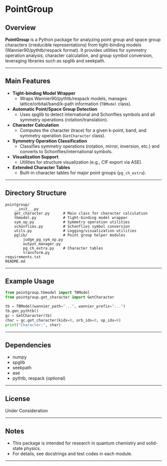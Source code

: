 # PointGroup

## Overview

**PointGroup** is a Python package for analyzing point group and space group characters (irreducible representations) from tight-binding models (Wannier90/pythtb/respack format). It provides utilities for symmetry operation analysis, character calculation, and group symbol conversion, leveraging libraries such as spglib and seekpath.

---

## Main Features

- **Tight-binding Model Wrapper**  
  - Wraps Wannier90/pythtb/respack models, manages lattice/orbital/band/k-path information (`TBModel` class).
- **Automatic Point/Space Group Detection**  
  - Uses spglib to detect international and Schonflies symbols and all symmetry operations (rotation/translation).
- **Character Calculation**  
  - Computes the character (trace) for a given k-point, band, and symmetry operation (`GetCharacter` class).
- **Symmetry Operation Classification**  
  - Classifies symmetry operations (rotation, mirror, inversion, etc.) and converts to Schonflies/international symbols.
- **Visualization Support**  
  - Utilities for structure visualization (e.g., CIF export via ASE).
- **Extended Character Tables**  
  - Built-in character tables for major point groups (`pg_ch_extra`).

---

## Directory Structure

```
pointgroup/
    __init__.py
    get_character.py      # Main class for character calculation
    tbmodel.py            # Tight-binding model wrapper
    sym_op.py             # Symmetry operation utilities
    schonflies.py         # Schonflies symbol conversion
    utils.py              # Logging/visualization utilities
    pglib/                # Point group helper modules
        judge_pg_sym_op.py
        output_manager.py
        pg_ch_extra.py    # Character tables
        transform.py
requirements.txt
README.md
```

---

## Example Usage

```python
from pointgroup.tbmodel import TBModel
from pointgroup.get_character import GetCharacter

tb = TBModel(wannier_path="...", wannier_prefix="...")
tb.gen_pythtb()
gc = GetCharacter(tb)
char = gc.get_character(kidx=0, orb_idx=0, op_idx=0)
print("Character:", char)
```

---

## Dependencies
- numpy
- spglib
- seekpath
- ase
- pythtb, respack (optional)

---

## License
Under Consideration

---

## Notes
- This package is intended for research in quantum chemistry and solid-state physics.
- For details, see docstrings and test codes in each module.

---

